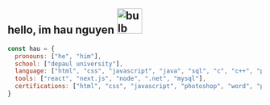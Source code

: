 <h2>hello, im hau nguyen <img alt="bulb" src="https://private-user-images.githubusercontent.com/173734039/343907690-ea89ee5f-814b-471d-ace9-4d7013ae7e01.png?jwt=eyJhbGciOiJIUzI1NiIsInR5cCI6IkpXVCJ9.eyJpc3MiOiJnaXRodWIuY29tIiwiYXVkIjoicmF3LmdpdGh1YnVzZXJjb250ZW50LmNvbSIsImtleSI6ImtleTUiLCJleHAiOjE3MTk1MTUxMzEsIm5iZiI6MTcxOTUxNDgzMSwicGF0aCI6Ii8xNzM3MzQwMzkvMzQzOTA3NjkwLWVhODllZTVmLTgxNGItNDcxZC1hY2U5LTRkNzAxM2FlN2UwMS5wbmc_WC1BbXotQWxnb3JpdGhtPUFXUzQtSE1BQy1TSEEyNTYmWC1BbXotQ3JlZGVudGlhbD1BS0lBVkNPRFlMU0E1M1BRSzRaQSUyRjIwMjQwNjI3JTJGdXMtZWFzdC0xJTJGczMlMkZhd3M0X3JlcXVlc3QmWC1BbXotRGF0ZT0yMDI0MDYyN1QxOTAwMzFaJlgtQW16LUV4cGlyZXM9MzAwJlgtQW16LVNpZ25hdHVyZT0xOGUwMzJhYjYxZDA1YmJjY2YzODFlZTgyM2Q5YjYwYzQwMzhhZTMzYmFjOTUzZTFiYWQwMmEyNWZmZGZiM2VlJlgtQW16LVNpZ25lZEhlYWRlcnM9aG9zdCZhY3Rvcl9pZD0wJmtleV9pZD0wJnJlcG9faWQ9MCJ9.kZfCQyLoFHPH2urbT7jW7tFOfdl6pHsrnS1nR7ZQxMs" width='50'></h2>


```javascript
const hau = {
  pronouns: ["he", "him"],
  school: ["depaul university"],
  language: ["html", "css", "javascript", "java", "sql", "c", "c++", "python", "scala"],
  tools: ["react", "next.js", "node", ".net", "mysql"],
  certifications: ["html", "css", "javascript", "photoshop", "word", "powerpoint", "excel"]
}

```
